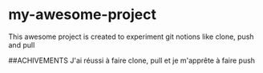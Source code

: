 # my-awesome-project
This awesome project is created to experiment git notions like clone, push and pull

##ACHIVEMENTS 
J'ai réussi à faire clone, pull et je m'apprête à faire push

